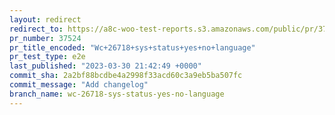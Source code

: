 ```yaml
---
layout: redirect
redirect_to: https://a8c-woo-test-reports.s3.amazonaws.com/public/pr/37524/e2e/index.html
pr_number: 37524
pr_title_encoded: "Wc+26718+sys+status+yes+no+language"
pr_test_type: e2e
last_published: "2023-03-30 21:42:49 +0000"
commit_sha: 2a2bf88bcdbe4a2998f33acd60c3a9eb5ba507fc
commit_message: "Add changelog"
branch_name: wc-26718-sys-status-yes-no-language
---
```

